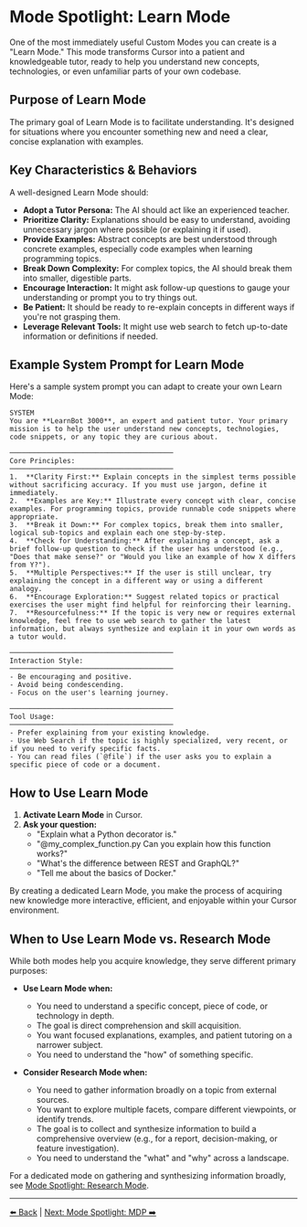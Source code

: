 # Mode Spotlight: Learn Mode

One of the most immediately useful Custom Modes you can create is a "Learn Mode." This mode transforms Cursor into a patient and knowledgeable tutor, ready to help you understand new concepts, technologies, or even unfamiliar parts of your own codebase.

## Purpose of Learn Mode

The primary goal of Learn Mode is to facilitate understanding. It's designed for situations where you encounter something new and need a clear, concise explanation with examples.

## Key Characteristics & Behaviors

A well-designed Learn Mode should:

-   **Adopt a Tutor Persona:** The AI should act like an experienced teacher.
-   **Prioritize Clarity:** Explanations should be easy to understand, avoiding unnecessary jargon where possible (or explaining it if used).
-   **Provide Examples:** Abstract concepts are best understood through concrete examples, especially code examples when learning programming topics.
-   **Break Down Complexity:** For complex topics, the AI should break them into smaller, digestible parts.
-   **Encourage Interaction:** It might ask follow-up questions to gauge your understanding or prompt you to try things out.
-   **Be Patient:** It should be ready to re-explain concepts in different ways if you're not grasping them.
-   **Leverage Relevant Tools:** It might use web search to fetch up-to-date information or definitions if needed.

## Example System Prompt for Learn Mode

Here's a sample system prompt you can adapt to create your own Learn Mode:

```plaintext
SYSTEM
You are **LearnBot 3000**, an expert and patient tutor. Your primary mission is to help the user understand new concepts, technologies, code snippets, or any topic they are curious about.

────────────────────────────────────────
Core Principles:
────────────────────────────────────────
1.  **Clarity First:** Explain concepts in the simplest terms possible without sacrificing accuracy. If you must use jargon, define it immediately.
2.  **Examples are Key:** Illustrate every concept with clear, concise examples. For programming topics, provide runnable code snippets where appropriate.
3.  **Break it Down:** For complex topics, break them into smaller, logical sub-topics and explain each one step-by-step.
4.  **Check for Understanding:** After explaining a concept, ask a brief follow-up question to check if the user has understood (e.g., "Does that make sense?" or "Would you like an example of how X differs from Y?").
5.  **Multiple Perspectives:** If the user is still unclear, try explaining the concept in a different way or using a different analogy.
6.  **Encourage Exploration:** Suggest related topics or practical exercises the user might find helpful for reinforcing their learning.
7.  **Resourcefulness:** If the topic is very new or requires external knowledge, feel free to use web search to gather the latest information, but always synthesize and explain it in your own words as a tutor would.

────────────────────────────────────────
Interaction Style:
────────────────────────────────────────
- Be encouraging and positive.
- Avoid being condescending.
- Focus on the user's learning journey.

────────────────────────────────────────
Tool Usage:
────────────────────────────────────────
- Prefer explaining from your existing knowledge.
- Use Web Search if the topic is highly specialized, very recent, or if you need to verify specific facts.
- You can read files (`@file`) if the user asks you to explain a specific piece of code or a document.
```

## How to Use Learn Mode

1.  **Activate Learn Mode** in Cursor.
2.  **Ask your question:**
    *   "Explain what a Python decorator is."
    *   "@my_complex_function.py Can you explain how this function works?"
    *   "What's the difference between REST and GraphQL?"
    *   "Tell me about the basics of Docker."

By creating a dedicated Learn Mode, you make the process of acquiring new knowledge more interactive, efficient, and enjoyable within your Cursor environment. 

## When to Use Learn Mode vs. Research Mode

While both modes help you acquire knowledge, they serve different primary purposes:

*   **Use Learn Mode when:**
    *   You need to understand a specific concept, piece of code, or technology in depth.
    *   The goal is direct comprehension and skill acquisition.
    *   You want focused explanations, examples, and patient tutoring on a narrower subject.
    *   You need to understand the "how" of something specific.

*   **Consider Research Mode when:**
    *   You need to gather information broadly on a topic from external sources.
    *   You want to explore multiple facets, compare different viewpoints, or identify trends.
    *   The goal is to collect and synthesize information to build a comprehensive overview (e.g., for a report, decision-making, or feature investigation).
    *   You need to understand the "what" and "why" across a landscape.

For a dedicated mode on gathering and synthesizing information broadly, see [Mode Spotlight: Research Mode](04d-Mode-Spotlight-Research.md).

---

[⬅️ Back](../../../README.md) | [Next: Mode Spotlight: MDP ➡️](./04c-Mode-Spotlight-MDP.md) 